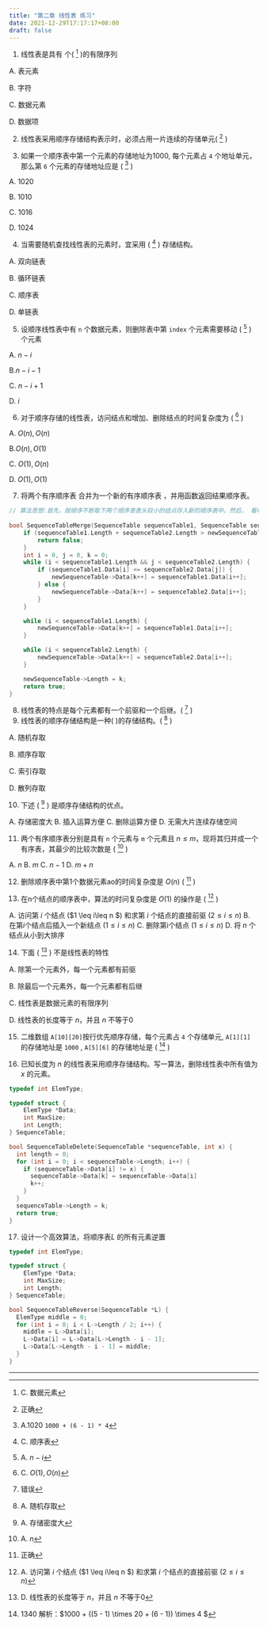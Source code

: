 ```yaml
---
title: "第二章 线性表 练习"
date: 2021-12-29T17:17:17+08:00
draft: false
---
```


<!--more-->

1. 线性表是具有 个( [^1] )的有限序列

A. 表元素

B. 字符

C. 数据元素

D. 数据项

2. 线性表采用顺序存储结构表示时，必须占用一片连续的存储单元( [^2] )

3. 如果一个顺序表中第一个元素的存储地址为1000, 每个元素占 `4` 个地址单元，那么第 `6` 个元素的存储地址应是 ( [^3] )

A. 1020

B. 1010

C. 1016

D. 1024

4. 当需要随机查找线性表的元素时，宜采用 ( [^4] ) 存储结构。

A. 双向链表

B. 循环链表

C. 顺序表

D. 单链表

5. 设顺序线性表中有 `n` 个数据元素，则删除表中第 `index` 个元素需要移动 ( [^5] ) 个元素

A. $n-i$

B.$n-i-1$

C. $n-i+1$

D. $i$

6. 对于顺序存储的线性表，访问结点和增加、删除结点的时间复杂度为 ( [^6] )

A. $O(n), O(n)$

B.$O(n), O(1)$

C. $O(1), O(n)$

D. $O(1), O(1)$

7. 将两个有序顺序表 合并为一个新的有序顺序表 ，并用函数返回结果顺序表。

```c
// 算法思想:首先，按顺序不断取下两个顺序表表头较小的结点存入新的顺序表中。然后， 看哪个表还有剩余，将剩下的部分添加到新的顺序表后面。
  
bool SequenceTableMerge(SequenceTable sequenceTable1, SequenceTable sequenceTable2, SequenceTable *newSequenceTable) {
    if (sequenceTable1.Length + sequenceTable2.Length > newSequenceTable->MaxSize) {
        return false;
    }
    int i = 0, j = 0, k = 0;
    while (i < sequenceTable1.Length && j < sequenceTable2.Length) {
        if (sequenceTable1.Data[i] <= sequenceTable2.Data[j]) {
            newSequenceTable->Data[k++] = sequenceTable1.Data[i++];
        } else {
            newSequenceTable->Data[k++] = sequenceTable2.Data[i++];
        }
    }

    while (i < sequenceTable1.Length) {
        newSequenceTable->Data[k++] = sequenceTable1.Data[i++];
    }

    while (i < sequenceTable2.Length) {
        newSequenceTable->Data[k++] = sequenceTable2.Data[i++];
    }

    newSequenceTable->Length = k;
    return true;
}
```

8. 线性表的特点是每个元素都有一个前驱和一个后继。( [^8] )
9. 线性表的顺序存储结构是一种( )的存储结构。( [^9] )

A. 随机存取

B. 顺序存取

C. 索引存取

D. 散列存取

10. 下述 ( [^10] ) 是顺序存储结构的优点。

A. 存储密度大
B. 插入运算方便
C. 删除运算方便
D. 无需大片连续存储空间

11. 两个有序顺序表分别是具有 `n` 个元素与 `m` 个元素且 $n \leq m$，现将其归并成一个有序表，其最少的比较次数是 ( [^11] )

A. $n$
B. $m$
C. $n-1$
D. $m+n$

12. 删除顺序表中第1个数据元素ao的时间复杂度是 $O(n)$ ( [^12] )

13. 在n个结点的顺序表中，算法的时问复杂度是 $O(1)$ 的操作是 ( [^13] )

A. 访问第 $i$ 个结点 ($1 \leq i\leq n $) 和求第 $i$ 个结点的直接前驱 ($2 \leq i \leq n$)
B. 在第$i$个结点后插入一个新结点  ($1 \leq i \leq n$)
C. 删除第i个结点 ($1 \leq i \leq n$)
D. 将 $n$ 个结点从小到大排序

14. 下面 ( [^14] ) 不是线性表的特性

A. 除第一个元素外，每一个元素都有前驱

B. 除最后一个元素外，每一个元素都有后继

C. 线性表是数据元素的有限序列

D. 线性表的长度等于 $n$，并且 $n$ 不等于0

15. 二维数组 `A[10][20]`按行优先顺序存储，每个元素占 `4` 个存储单元, `A[1][1]` 的存储地址是 `1000` , `A[5][6]` 的存储地址是 ( [^15] )

16. 已知长度为 $n$ 的线性表采用顺序存储结构。写一算法，删除线性表中所有值为 $x$ 的元素。

```c
typedef int ElemType;

typedef struct {
    ElemType *Data;
    int MaxSize;
    int Length;
} SequenceTable;

bool SequenceTableDelete(SequenceTable *sequenceTable, int x) {
  int length = 0;
  for (int i = 0; i < sequenceTable->Length; i++) {
    if (sequenceTable->Data[i] != x) {
      sequenceTable->Data[k] = sequenceTable->Data[i]
      k++;
    }
  }
  sequenceTable->Length = k;
  return true;
}
```

17. 设计一个高效算法，将顺序表$L$ 的所有元素逆置

```c
typedef int ElemType;

typedef struct {
    ElemType *Data;
    int MaxSize;
    int Length;
} SequenceTable;

bool SequenceTableReverse(SequenceTable *L) {
  ElemType middle = 0;
  for (int i = 0; i < L->Length / 2; i++) {
    middle = L->Data[i];
    L->Data[i] = L->Data[L->Length - i - 1];
    L->Data[L->Length - i - 1] = middle;
  }
}
```

----

[^1]: C. 数据元素
[^2]: 正确
[^3]: A.1020 `1000 + (6 - 1) * 4`
[^4]: C. 顺序表
[^5]: A. $n-i$
[^6]: C. $O(1), O(n)$
[^8]: 错误
[^9]: A. 随机存取
[^10]: A. 存储密度大
[^11]: A. $n$
[^12]: 正确
[^13]: A. 访问第 $i$ 个结点 ($1 \leq i\leq n $) 和求第 $i$ 个结点的直接前驱 ($2 \leq i \leq n$)
[^14]: D. 线性表的长度等于 $n$，并且 $n$ 不等于0
[^15]:  1340  解析：$1000 + ((5 - 1) \times 20 + (6 - 1)) \times 4 $
